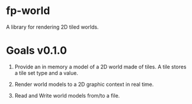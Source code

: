 # fp-world

A library for rendering 2D tiled worlds.

# Goals v0.1.0

1. Provide an in memory a model of a 2D world made of tiles. A tile stores a tile set type and a value.

2. Render world models to a 2D graphic context in real time.

3. Read and Write world models from/to a file.
